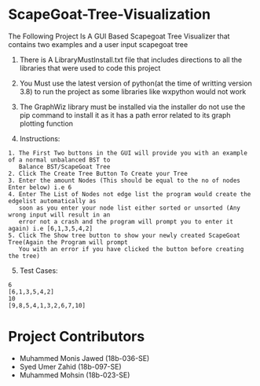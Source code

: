 # ScapeGoat-Tree-Visualization
The Following Project Is A GUI Based Scapegoat Tree Visualizer that contains two examples and a user input scapegoat tree 

1. There is A LibraryMustInstall.txt file that includes directions to all the libraries that were used to code this project

2. You Must use the latest version of python(at the time of writting version 3.8) to run the project as some libraries like wxpython would not work

3. The GraphWiz library must be installed via the installer do not use the pip command to install it as it has a path error related to its graph plotting function

4. Instructions:
```
1. The First Two buttons in the GUI will provide you with an example of a normal unbalanced BST to 
   Balance BST/ScapeGoat Tree
2. Click The Create Tree Button To Create your Tree
3. Enter the amount Nodes (This should be equal to the no of nodes Enter below) i.e 6
4. Enter The List of Nodes not edge list the program would create the edgelist automatically as 
   soon as you enter your node list either sorted or unsorted (Any wrong input will result in an 
   error not a crash and the program will prompt you to enter it again) i.e [6,1,3,5,4,2]
5. Click The Show tree button to show your newly created ScapeGoat Tree(Again the Program will prompt
   You with an error if you have clicked the button before creating the tree)
```
5. Test Cases:
```
6
[6,1,3,5,4,2]
10
[9,8,5,4,1,3,2,6,7,10]
```
# Project Contributors
* Muhammed Monis Jawed (18b-036-SE)
* Syed Umer Zahid (18b-097-SE)
* Muhammed Mohsin (18b-023-SE)
